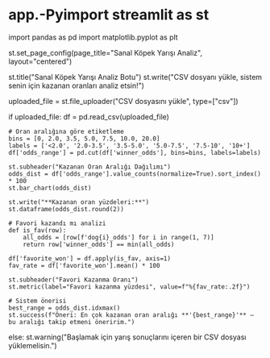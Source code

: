 # app.-Pyimport streamlit as st
import pandas as pd
import matplotlib.pyplot as plt

st.set_page_config(page_title="Sanal Köpek Yarışı Analiz", layout="centered")

st.title("Sanal Köpek Yarışı Analiz Botu")
st.write("CSV dosyanı yükle, sistem senin için kazanan oranları analiz etsin!")

uploaded_file = st.file_uploader("CSV dosyasını yükle", type=["csv"])

if uploaded_file:
    df = pd.read_csv(uploaded_file)

    # Oran aralığına göre etiketleme
    bins = [0, 2.0, 3.5, 5.0, 7.5, 10.0, 20.0]
    labels = ['<2.0', '2.0-3.5', '3.5-5.0', '5.0-7.5', '7.5-10', '10+']
    df['odds_range'] = pd.cut(df['winner_odds'], bins=bins, labels=labels)

    st.subheader("Kazanan Oran Aralığı Dağılımı")
    odds_dist = df['odds_range'].value_counts(normalize=True).sort_index() * 100
    st.bar_chart(odds_dist)

    st.write("**Kazanan oran yüzdeleri:**")
    st.dataframe(odds_dist.round(2))

    # Favori kazandı mı analizi
    def is_fav(row):
        all_odds = [row[f'dog{i}_odds'] for i in range(1, 7)]
        return row['winner_odds'] == min(all_odds)

    df['favorite_won'] = df.apply(is_fav, axis=1)
    fav_rate = df['favorite_won'].mean() * 100

    st.subheader("Favori Kazanma Oranı")
    st.metric(label="Favori kazanma yüzdesi", value=f"%{fav_rate:.2f}")

    # Sistem önerisi
    best_range = odds_dist.idxmax()
    st.success(f"Öneri: En çok kazanan oran aralığı **'{best_range}'** — bu aralığı takip etmeni öneririm.")

else:
    st.warning("Başlamak için yarış sonuçlarını içeren bir CSV dosyası yüklemelisin.")
